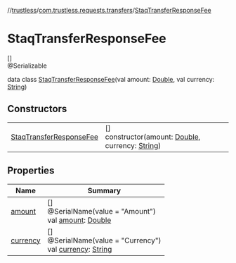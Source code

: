 //[trustless](../../../index.md)/[com.trustless.requests.transfers](../index.md)/[StaqTransferResponseFee](index.md)

# StaqTransferResponseFee

[]\
@Serializable

data class [StaqTransferResponseFee](index.md)(val amount: [Double](https://kotlinlang.org/api/latest/jvm/stdlib/kotlin/-double/index.html), val currency: [String](https://kotlinlang.org/api/latest/jvm/stdlib/kotlin/-string/index.html))

## Constructors

| | |
|---|---|
| [StaqTransferResponseFee](-staq-transfer-response-fee.md) | []<br>constructor(amount: [Double](https://kotlinlang.org/api/latest/jvm/stdlib/kotlin/-double/index.html), currency: [String](https://kotlinlang.org/api/latest/jvm/stdlib/kotlin/-string/index.html)) |

## Properties

| Name | Summary |
|---|---|
| [amount](amount.md) | []<br>@SerialName(value = &quot;Amount&quot;)<br>val [amount](amount.md): [Double](https://kotlinlang.org/api/latest/jvm/stdlib/kotlin/-double/index.html) |
| [currency](currency.md) | []<br>@SerialName(value = &quot;Currency&quot;)<br>val [currency](currency.md): [String](https://kotlinlang.org/api/latest/jvm/stdlib/kotlin/-string/index.html) |
